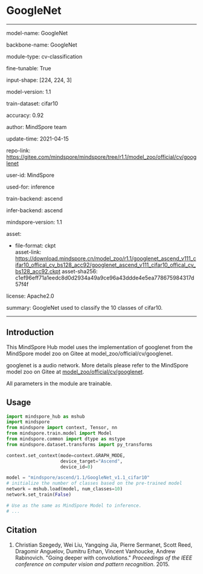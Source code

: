 # GoogleNet

---

model-name: GoogleNet

backbone-name: GoogleNet

module-type: cv-classification

fine-tunable: True

input-shape: [224, 224, 3]

model-version: 1.1

train-dataset: cifar10

accuracy: 0.92

author: MindSpore team

update-time: 2021-04-15

repo-link: <https://gitee.com/mindspore/mindspore/tree/r1.1/model_zoo/official/cv/googlenet>

user-id: MindSpore

used-for: inference

train-backend: ascend

infer-backend: ascend

mindspore-version: 1.1

asset:

-
    file-format: ckpt  
    asset-link: <https://download.mindspore.cn/model_zoo/r1.1/googlenet_ascend_v111_cifar10_offical_cv_bs128_acc92/googlenet_ascend_v111_cifar10_offical_cv_bs128_acc92.ckpt>
    asset-sha256: c1ef96eff71a1eedc8d0d2934a49a9ce96a43ddde4e5ea778675984317d57f4f

license: Apache2.0

summary: GoogleNet used to classify the 10 classes of cifar10.

---

## Introduction

This MindSpore Hub model uses the implementation of googlenet from the MindSpore model zoo on Gitee at model_zoo/official/cv/googlenet.

googlenet is a audio network. More details please refer to the MindSpore model zoo on Gitee at [model_zoo/official/cv/googlenet](https://gitee.com/mindspore/mindspore/blob/r1.1/model_zoo/official/cv/googlenet/README.md).

All parameters in the module are trainable.

## Usage

```python
import mindspore_hub as mshub
import mindspore
from mindspore import context, Tensor, nn
from mindspore.train.model import Model
from mindspore.common import dtype as mstype
from mindspore.dataset.transforms import py_transforms

context.set_context(mode=context.GRAPH_MODE,
                    device_target="Ascend",
                    device_id=0)

model = "mindspore/ascend/1.1/GoogleNet_v1.1_cifar10"
# initialize the number of classes based on the pre-trained model
network = mshub.load(model, num_classes=10)
network.set_train(False)

# Use as the same as MindSpore Model to inference.
# ...
```

## Citation

1. Christian Szegedy, Wei Liu, Yangqing Jia, Pierre Sermanet, Scott Reed, Dragomir Anguelov, Dumitru Erhan,
   Vincent Vanhoucke, Andrew Rabinovich. "Going deeper with convolutions."
   *Proceedings of the IEEE conference on computer vision and pattern recognition*. 2015.
